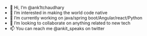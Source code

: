 - 👋 Hi, I’m @ank1tchaudhary
- 👀 I’m interested in making the world code native
- 🌱 I’m currently working on java/spring boot/Angular/react/Python
- 💞️ I’m looking to collaborate on anything related to new tech
- 📫 You can reach me @ankit_speaks on twitter

<!---
ank1tchaudhary/ank1tchaudhary is a ✨ special ✨ repository because its `README.md` (this file) appears on your GitHub profile.
You can click the Preview link to take a look at your changes.
--->
